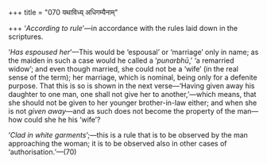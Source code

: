 +++
title = "070 यथाविध्य् अधिगम्यैनाम्"

+++
‘*According to rule*’—in accordance with the rules laid down in the
scriptures.

‘*Has espoused her*’—This would be ‘espousal’ or ‘marriage’ only in
name; as the maiden in such a case would he called a ‘*punarbhū*,’ ‘a
remarried widow’; and even though married, she could not be a ‘wife’ (in
the real sense of the term); her marriage, which is nominal, being only
for a defenite purpose. That this is so is shown in the next
verse—‘Having given away his daughter to one man, one shall not give her
to another,’—which means, that she should not be given to her younger
brother-in-law either; and when she is not *given away*—and as such does
not become the property of the man—how could she he his ‘wife’?

‘*Clad in white garments*’;—this is a rule that is to be observed by the
man approaching the woman; it is to be observed also in other cases of
‘authorisation.’—(70)


